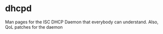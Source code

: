 # dhcpd
Man pages for the ISC DHCP Daemon that everybody can understand. Also, QoL patches for the daemon
